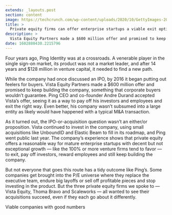 ```yaml
--- 
extends: _layouts.post 
section: content 
image: https://techcrunch.com/wp-content/uploads/2020/10/GettyImages-200168270-001.jpg?w=601 
title: > 
  Private equity firms can offer enterprise startups a viable exit option – TechCrunch 
description: > 
  Vista Equity Partners made a $600 million offer and promised to keep building the company, something that corporate buyers wouldn’t guarantee.Ping CEO and co-founder Andre Durand accepted Vista’s offer, seeing it as a way to pay off his investors and employees and exit the right way.Even better, his company wasn’t subsumed into a large entity as likely would have happened with a typical M&A transaction.The company’s experience shows that private equity offers a reasonable way for mature enterprise startups with decent but not exceptional growth — like the 100% or more venture firms tend to favor — to exit, pay off investors, reward employees and still keep building the company.But the three private equity firms we spoke to — Vista Equity, Thoma Bravo and Scaleworks — all wanted to see their acquisitions succeed, even if they each go about it differently. 
date: 1602880430.2215796 
--- 
```

Four years ago, Ping Identity was at a crossroads. A venerable player in the single sign-on market, its product was not a market leader, and after 14 years and $128 million in venture capital, it needed to find a new path.

While the company had once discussed an IPO, by 2016 it began putting out feelers for buyers. Vista Equity Partners made a $600 million offer and promised to keep building the company, something that corporate buyers wouldn’t guarantee. Ping CEO and co-founder Andre Durand accepted Vista’s offer, seeing it as a way to pay off his investors and employees and exit the right way. Even better, his company wasn’t subsumed into a large entity as likely would have happened with a typical M&A transaction.

As it turned out, the IPO-or-acquisition question wasn’t an either/or proposition. Vista continued to invest in the company, using small acquisitions like UnboundID and Elastic Beam to fill in its roadmap, and Ping went public last year. The company’s experience shows that private equity offers a reasonable way for mature enterprise startups with decent but not exceptional growth — like the 100% or more venture firms tend to favor — to exit, pay off investors, reward employees and still keep building the company.

But not everyone that goes this route has a tidy outcome like Ping’s. Some companies get brought into the P/E universe where they replace the executive team, endure big layoffs or sell off profitable pieces and stop investing in the product. But the three private equity firms we spoke to — Vista Equity, Thoma Bravo and Scaleworks — all wanted to see their acquisitions succeed, even if they each go about it differently.

Viable companies with good numbers